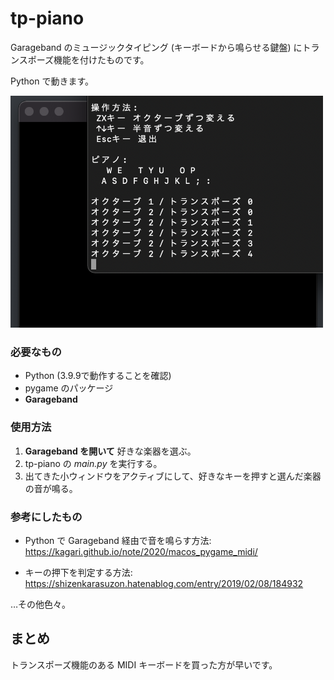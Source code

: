# tp-piano

Garageband のミュージックタイピング (キーボードから鳴らせる鍵盤) にトランスポーズ機能を付けたものです。

Python で動きます。

<img src="./screenshot.png" width="500">

### 必要なもの

* Python (3.9.9で動作することを確認)
* pygame のパッケージ
* **Garageband**

### 使用方法

1. **Garageband を開いて** 好きな楽器を選ぶ。
2. tp-piano の *main.py* を実行する。
3. 出てきた小ウィンドウをアクティブにして、好きなキーを押すと選んだ楽器の音が鳴る。

### 参考にしたもの

* Python で Garageband 経由で音を鳴らす方法: https://kagari.github.io/note/2020/macos_pygame_midi/

* キーの押下を判定する方法: https://shizenkarasuzon.hatenablog.com/entry/2019/02/08/184932

…その他色々。

## まとめ

トランスポーズ機能のある MIDI キーボードを買った方が早いです。